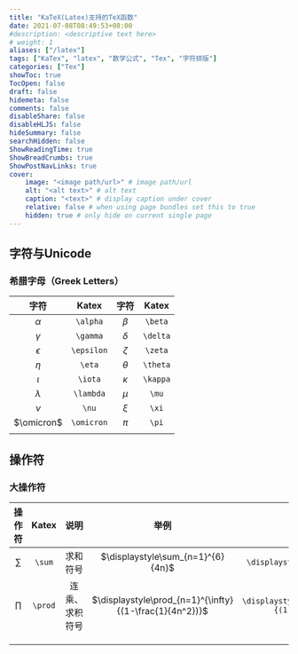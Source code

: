 ```yaml
---
title: "KaTeX(Latex)支持的TeX函数"
date: 2021-07-08T08:49:53+08:00
#description: <descriptive text here>
# weight: 1
aliases: ["/latex"]
tags: ["KaTex", "latex", "数学公式", "Tex", "字符排版"]
categories: ["Tex"]
showToc: true
TocOpen: false
draft: false
hidemeta: false
comments: false
disableShare: false
disableHLJS: false
hideSummary: false
searchHidden: false
ShowReadingTime: true
ShowBreadCrumbs: true
ShowPostNavLinks: true
cover:
    image: "<image path/url>" # image path/url
    alt: "<alt text>" # alt text
    caption: "<text>" # display caption under cover
    relative: false # when using page bundles set this to true
    hidden: true # only hide on current single page
---
```


## 字符与Unicode

### 希腊字母（Greek Letters）



| 字符 | Katex | 字符 | Katex |
| :--: | :--: | :--: | :--: |
| $\alpha$ | `\alpha` | $\beta$ | `\beta` |
| $\gamma$ | `\gamma` | $\delta$ | `\delta` |
| $\epsilon$ | `\epsilon` | $\zeta$ | `\zeta` |
| $\eta$ | `\eta` | $\theta$ | `\theta` |
| $\iota$ | `\iota` | $\kappa$ | `\kappa` |
| $\lambda$ | `\lambda` | $\mu$ | `\mu` |
| $\nu$ | `\nu` | $\xi$ | `\xi` |
| $\omicron$ | `\omicron` | $\pi$ | `\pi` |
| | | | |



## 操作符

### 大操作符

| 操作符  |  Katex  |      说明      |                          举例                           |                       Katex函数                        |
| :-----: | :-----: | :------------: | :-----------------------------------------------------: | :----------------------------------------------------: |
| $\sum$  | `\sum`  |    求和符号    |            $\displaystyle\sum_{n=1}^{6}{4n}$            |           `\displaystyle\sum_{n=1}^{6}{4n}`            |
| $\prod$ | `\prod` | 连乘、求积符号 | $\displaystyle\prod_{n=1}^{\infty}{(1-\frac{1}{4n^2})}$ | `\displaystyle\prod_{n=1}^{\infty}{(1-\frac{1}{4n^2})` |
|         |         |                |                                                         |                                                        |
|         |         |                |                                                         |                                                        |
|         |         |                |                                                         |                                                        |

